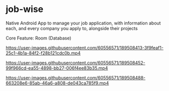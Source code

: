 # job-wise
Native Android App to manage your job application, with information about each, and every company you apply to, alongside their projects


Core Feature: Room (Database)



https://user-images.githubusercontent.com/60556571/189508413-3f9feaf1-25c1-4b1a-84f2-f28b121cdc0b.mp4



https://user-images.githubusercontent.com/60556571/189508452-99f966cd-ea55-4898-bb27-006f4ee83b35.mp4



https://user-images.githubusercontent.com/60556571/189508488-663208e6-85ab-46a6-a808-de043ca785f9.mp4

